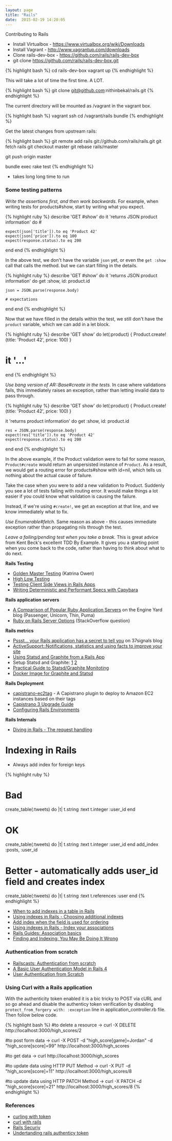```yaml
---
layout: page
title: "Rails"
date:  2015-02-19 14:20:05
---
```


Contributing to Rails

- Install Virtualbox - https://www.virtualbox.org/wiki/Downloads
- Install Vagrant - http://www.vagrantup.com/downloads
- Clone rails-dev-box - https://github.com/rails/rails-dev-box
- git clone https://github.com/rails/rails-dev-box.git

{% highlight bash %}
cd rails-dev-box
vagrant up
{% endhighlight %}

This will take a lot of time the first time. A LOT.

{% highlight bash %}
git clone git@github.com:nithinbekal/rails.git
{% endhighlight %}

The current directory will be mounted as /vagrant in the vagrant box.

{% highlight bash %}
vagrant ssh
cd /vagrant/rails
bundle
{% endhighlight %}

Get the latest changes from upstream rails:

{% highlight bash %}
git remote add rails git://github.com/rails/rails.git
git fetch rails
git checkout master
git rebase rails/master

git push origin master

bundle exec rake test
{% endhighlight %}

- takes long long time to run

### Some testing patterns

*Write the assertions first, and then work backwards.*
For example, when writing tests for products#show,
start by writing what you expect.

{% highlight ruby %}
describe 'GET #show' do
  it 'returns JSON product information' do
    #

    expect(json['title']).to eq 'Product 42'
    expect(json['price']).to eq 100
    expect(response.status).to eq 200
  end
end
{% endhighlight %}

In the above test, we don't have the variable `json` yet,
or even the `get :show` call that calls the method.
but we can start filling in the details.

{% highlight ruby %}
describe 'GET #show' do
  it 'returns JSON product information' do
    get :show, id: product.id

    json = JSON.parse(response.body)

    # expectations
  end
end
{% endhighlight %}

Now that we have filled in the details within the test,
we still don't have the `product` variable,
which we can add in a let block.

{% highlight ruby %}
describe 'GET show' do
  let(:product) { Product.create!(title: 'Product 42', price: 100) }

  # it '...'
end
{% endhighlight %}

*Use bang version of AR::Base#create in the tests.*
In case where validations fails, this immediately raises an exception,
rather than letting invalid data to pass through.

{% highlight ruby %}
describe 'GET show' do
  let(:product) { Product.create!(title: 'Product 42', price: 100) }

  it 'returns product information' do
    get :show, id: product.id

    res = JSON.parse(response.body)
    expect(res['title']).to eq 'Product 42'
    expect(response.status).to eq 200
  end
end
{% endhighlight %}

In the above example, if the Product validation were to fail for some reason,
`Product#create` would return an unpersisted instance of `Product`.
As a result, we would get a routing error for products#show with id=nil,
which tells us nothing about the actual cause of failure.

Take the case when you were to add a new validation to Product.
Suddenly you see a lot of tests failing with routing error.
It would make things a lot easier if you could know
what vaildation is causing the failure.

Instead, if we're using `#create!`, we get an exception at that line,
and we know immediately what to fix.

*Use Enumerable#fetch.*
Same reason as above - this causes immediate exception
rather than propagating nils through the test.

*Leave a failing/pending test when you take a break.*
This is great advice from Kent Beck's excellent TDD By Example.
It gives you a starting point when you come back to the code,
rather than having to think about what to do next.


**Rails Testing**

* [Golden Master Testing](http://www.sitepoint.com/golden-master-testing-refactor-complicated-views/) (Katrina Owen)
* [High Low Testing](http://mikepackdev.com/blog_posts/39-high-low-testing)
* [Testing Client Side Views in Rails Apps](http://blog.arkency.com/2013/09/testing-client-side-views-in-rails-apps/)
* [Writing Deterministic and Performant Specs with Capybara](http://blog.carbonfive.com/2013/07/26/writing-deterministic-performant-specs-with-capybara/)

**Rails application servers**

* [A Comparison of Popular Ruby Application Servers](https://blog.engineyard.com/2014/ruby-app-server-arena-pt1)
  on the Engine Yard blog (Passenger, Unicorn, Thin, Puma)
* [Ruby on Rails Server Options](http://stackoverflow.com/questions/4113299/ruby-on-rails-server-options/4113570#4113570)
  (StackOverflow question)

**Rails metrics**

* [Pssst... your Rails application has a secret to tell you](http://signalvnoise.com/posts/3091-pssst-your-rails-application-has-a-secret-to-tell-you) on 37signals blog
* [ActiveSupport::Notifications, statistics and using facts to improve your site](http://www.reinteractive.net/posts/141-activesupport-notifications-statistics-and-using-facts-to-improve-your-site)
* [Using Statsd and Graphite from a Rails App](http://www.spacevatican.org/2012/9/18/using-statsd-and-graphite-from-a-rails-app/)
* Setup Statsd and Graphite: [1](http://www.kinvey.com/blog/89/how-to-set-up-metric-collection-using-graphite-and-statsd-on-ubuntu-1204-lts) [2](http://the.randomengineer.com/2014/05/04/monitor-application-events-in-real-time/)
* [Practical Guide to Statsd/Graphite Monitoting](http://matt.aimonetti.net/posts/2013/06/26/practical-guide-to-graphite-monitoring/)
* [Docker Image for Graphite and Statsd](https://github.com/hopsoft/docker-graphite-statsd)

**Rails Deployment**

* [capistrano-ec2tag](https://github.com/douglasjarquin/capistrano-ec2tag) - A Capistrano plugin to deploy to Amazon EC2 instances based on their tags
* [Capistrano 3 Upgrade Guide](https://semaphoreapp.com/blog/2013/11/26/capistrano-3-upgrade-guide.html)
* [Configuring Rails Environments](http://eng.joingrouper.com/blog/2014/09/02/configuring-rails-environments/)

**Rails Internals**

* [Diving in Rails - The request handling](http://blog.siami.fr/diving-in-rails-the-request-handling)

# Indexing in Rails

* Always add index for foreign keys

{% highlight ruby %}
# Bad
create_table(:tweets) do |t|
  t.string  :text
  t.integer :user_id
end

# OK
create_table(:tweets) do |t|
  t.string  :text
  t.integer :user_id
end
add_index :posts, :user_id

# Better - automatically adds user_id field and creates index
create_table(:tweets) do |t|
  t.string     :text
  t.references :user
end
{% endhighlight %}

* [When to add indexes in a table in Rails](http://stackoverflow.com/questions/3658859/when-to-add-what-indexes-in-a-table-in-rails)
* [Using indexes in Rails - Choosing additional indexes](https://tomafro.net/2009/08/using-indexes-in-rails-choosing-additional-indexes)
* [Add index when the field is used for ordering](http://stackoverflow.com/questions/4445507/rails-created-at-when-user-for-ordering-should-you-add-an-index-to-the-table)
* [Using indexes in Rails - Index your associations](https://tomafro.net/2009/08/using-indexes-in-rails-index-your-associations)
* [Rails Guides: Association basics](http://edgeguides.rubyonrails.org/association_basics.html)
* [Finding and Indexing: You May Be Doing It Wrong](https://railsmachine.com/articles/2012/05/22/finding-and-indexing-you-may-be-doing-it-wrong/)

### Authentication from scratch

- [Railscasts: Authentication from scratch](http://railscasts.com/episodes/250-authentication-from-scratch?view=asciicast)
- [A Basic User Authentication Model in Rails 4](http://nycda.com/blog/basic-user-authentication-model-in-rails-4/)
- [User Authentication from Scratch](http://www.emilyplatzer.io/2014/06/29/user-authentication.html)

### Using Curl with a Rails application

With the authenticity token enabled it is a bic tricky to POST via cURL and so go ahead and disable the authenticy token verification by disabling `protect_from_forgery with: :exception` line in application_controller.rb file. Then follow below code.

{% highlight bash %}
#to delete a resource
→ curl -X DELETE http://localhost:3000/high_scores/2

#to post form data
→ curl -X POST -d "high_score[game]=Jordan" -d "high_score[score]=99" http://localhost:3000/high_scores

#to get data
→ curl http://localhost:3000/high_scores

#to update data using HTTP PUT Method
→ curl -X PUT -d "high_score[score]=11" http://localhost:3000/high_scores/8

#to update data using HTTP PATCH Method
→ curl -X PATCH -d "high_score[score]=21" http://localhost:3000/high_scores/8
{% endhighlight %}

### References
* [curling with token](https://robots.thoughtbot.com/curling-with-rails-authenticity-token)
* [curl with rails](http://commandercoriander.net/blog/2014/01/11/curling-with-rails/)
* [Rails Securiy](http://guides.rubyonrails.org/security.html)
* [Undertanding rails authenticy token](http://stackoverflow.com/questions/941594/understanding-the-rails-authenticity-token)
